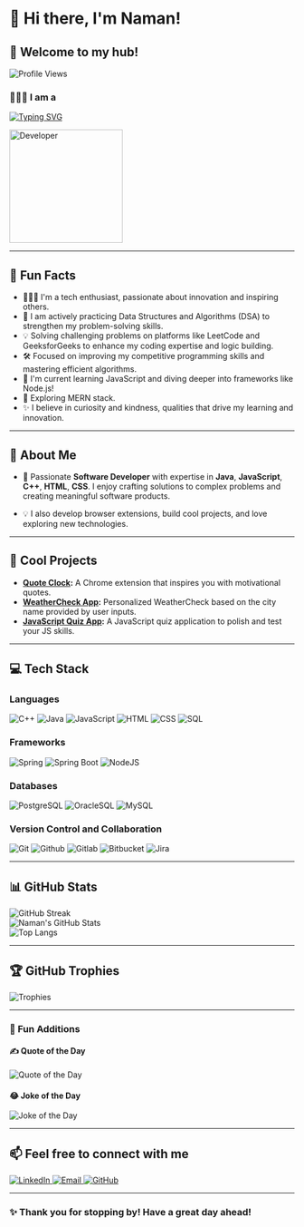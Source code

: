 # 👋 Hi there, I'm Naman!
## 📍 Welcome to my hub! ##

![Profile Views](https://komarev.com/ghpvc/?username=LeadGeekSquad&color=blueviolet&style=flat-square)

### 👨🏻‍💻 I am a

[![Typing SVG](https://readme-typing-svg.herokuapp.com?font=Fira+Code&size=25&pause=1000&color=F70000&width=800&lines=Software+Engineer;Problem+Solver;Bug+Squasher;Tech+Enthusiast;Code+Whisperer;Logical+Thinker;Algorithm+Explorer;Passionate+Technophile;Knowledge+Seeker;Curious+Explorer;Lifelong+Learner)](https://git.io/typing-svg) 

<img src="https://media.giphy.com/media/qgQUggAC3Pfv687qPC/giphy.gif" alt="Developer" width="200"/>

---

## 🎉 Fun Facts

- 👨🏻‍💻 I'm a tech enthusiast, passionate about innovation and inspiring others.
- 🌱 I am actively practicing Data Structures and Algorithms (DSA) to strengthen my problem-solving skills.
- 💡 Solving challenging problems on platforms like LeetCode and GeeksforGeeks to enhance my coding expertise and logic building.
- 🛠️ Focused on improving my competitive programming skills and mastering efficient algorithms.
- 🌱 I'm current learning JavaScript and diving deeper into frameworks like Node.js! 
- 🧭 Exploring MERN stack.
- ✨ I believe in curiosity and kindness, qualities that drive my learning and innovation.

---

## 🚀 About Me  

- 🌟 Passionate **Software Developer** with expertise in **Java**, **JavaScript**, **C++**, **HTML**, **CSS**. I enjoy crafting solutions to complex problems and creating meaningful software products.  

- 💡 I also develop browser extensions, build cool projects, and love exploring new technologies.  

---

## 🌟 Cool Projects  

- **[Quote Clock](https://chromewebstore.google.com/detail/quote-clock/dbladalnnhlabhpnnjchhnaemidbkieo):** A Chrome extension that inspires you with motivational quotes.  
- **[WeatherCheck App](https://github.com/LeadGeekSquad/WeatherCheck):** Personalized WeatherCheck based on the city name provided by user inputs.
- **[JavaScript Quiz App](https://github.com/LeadGeekSquad/JavaScriptQuizApp):** A JavaScript quiz application to polish and test your JS skills.  

---

## 💻 Tech Stack  

### **Languages**

<p align="left">
<img src="https://img.shields.io/badge/C++-874726?style=for-the-badge&logo=cplusplus&logoColor=white" alt="C++" />
<img src="https://img.shields.io/badge/Java-ED8B00?style=for-the-badge&logo=java&logoColor=white" alt="Java" />
<img src="https://img.shields.io/badge/JavaScript-F7DF1E?style=for-the-badge&logo=javascript&logoColor=black" alt="JavaScript" />
<img src="https://img.shields.io/badge/HTML5-E34F26?style=for-the-badge&logo=html5&logoColor=white" alt="HTML" />
<img src="https://img.shields.io/badge/CSS3-1572B6?style=for-the-badge&logo=css3&logoColor=white" alt="CSS" />
<img src="https://img.shields.io/badge/SQL-4E5T7U?style=for-the-badge&logo=sql&logoColor=white" alt="SQL" />
</p>

### **Frameworks**  

<p align="left">
<img src="https://img.shields.io/badge/spring-6DB198?style=for-the-badge&logo=spring&logoColor=white" alt="Spring" />
<img src="https://img.shields.io/badge/spring_boot-6DB33F?style=for-the-badge&logo=spring-boot&logoColor=white" alt="Spring Boot" />
<img src="https://img.shields.io/badge/node_js-Y641U7?style=for-the-badge&logo=node.js&logoColor=white" alt="NodeJS" />
</p>  

### **Databases**  

<p align="left">
<img src="https://img.shields.io/badge/PostgreSQL-316192?style=for-the-badge&logo=postgresql&logoColor=white" alt="PostgreSQL" />
<img src="https://img.shields.io/badge/OracleSQL-BB761E?style=for-the-badge&logo=oraclesql&logoColor=white" alt="OracleSQL" />
<img src="https://img.shields.io/badge/MySQL-FF5733?style=for-the-badge&logo=mysql&logoColor=white" alt="MySQL" />
</p>

### **Version Control and Collaboration**  

<p align="left">
<img src="https://img.shields.io/badge/git-8B0000?style=for-the-badge&logo=git&logoColor=white" alt="Git" />
<img src="https://img.shields.io/badge/github-000000?style=for-the-badge&logo=github&logoColor=white" alt="Github" />
<img src="https://img.shields.io/badge/gitlab-DC143C?style=for-the-badge&logo=gitlab&logoColor=white" alt="Gitlab" />
<img src="https://img.shields.io/badge/bitbucket-0000FF?style=for-the-badge&logo=bitbucket&logoColor=white" alt="Bitbucket" />
<img src="https://img.shields.io/badge/jira-1A237E?style=for-the-badge&logo=jira&logoColor=white" alt="Jira" />
</p>

---

## 📊 GitHub Stats  

![GitHub Streak](https://github-readme-streak-stats.herokuapp.com/?user=LeadGeekSquad&theme=radical)  
![Naman's GitHub Stats](https://github-readme-stats.vercel.app/api?username=LeadGeekSquad&show_icons=true&theme=radical&hide_border=true&count_private=true)  
![Top Langs](https://github-readme-stats.vercel.app/api/top-langs/?username=LeadGeekSquad&layout=compact&theme=radical&hide_border=true)

---

## 🏆 GitHub Trophies  

![Trophies](https://github-profile-trophy.vercel.app/?username=LeadGeekSquad&theme=radical&no-frame=true&column=7)

---

### 🌈 Fun Additions

#### ✍️ Quote of the Day

<p align="left">
  <img src="https://quotes-github-readme.vercel.app/api?type=horizontal&theme=radical" alt="Quote of the Day" />
</p>

#### 😂 Joke of the Day

<p align="left">
  <img src="https://readme-jokes.vercel.app/api?theme=radical" alt="Joke of the Day" />
</p>

---

## 📫 Feel free to connect with me

<p align="left">
  <a href="https://www.linkedin.com/in/naman-patel-929135322/" target="_blank">
    <img src="https://img.shields.io/badge/LinkedIn-%230077B5.svg?style=for-the-badge&logo=linkedin&logoColor=white" alt="LinkedIn" />
  </a>
  <a href="mailto:npsupergeek@gmail.com" target="_blank">
    <img src="https://img.shields.io/badge/Email-D14836?style=for-the-badge&logo=gmail&logoColor=white" alt="Email" />
  </a>
  <a href="https://github.com/LeadGeekSquad" target="_blank">
    <img src="https://img.shields.io/badge/GitHub-181717?style=for-the-badge&logo=github&logoColor=white" alt="GitHub" />
  </a>
</p>

---

### ✨ Thank you for stopping by! Have a great day ahead!